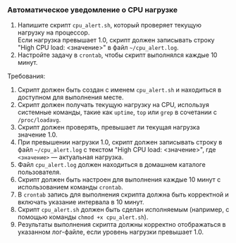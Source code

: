 
### Автоматическое уведомление о CPU нагрузке

1. Напишите скрипт `cpu_alert.sh`, который проверяет текущую нагрузку на процессор.\
   Если нагрузка превышает 1.0, скрипт должен записывать строку "High CPU load: <значение>" в файл `~/cpu_alert.log`.
2. Настройте задачу в `crontab`, чтобы скрипт выполнялся каждые 10 минут.

Требования:
1. Скрипт должен быть создан с именем `cpu_alert.sh` и находиться в доступном для выполнения месте.
2. Скрипт должен получать текущую нагрузку на CPU, используя системные команды, такие как `uptime`, `top` или `grep` в сочетании с `/proc/loadavg`.
3. Скрипт должен проверять, превышает ли текущая нагрузка значение 1.0.
4. При превышении нагрузки 1.0, скрипт должен записывать строку в файл `~/cpu_alert.log` с текстом "High CPU load: <значение>", где `<значение>` — актуальная нагрузка.
5. Файл `cpu_alert.log` должен находиться в домашнем каталоге пользователя.
6. Скрипт должен быть настроен для выполнения каждые 10 минут с использованием команды `crontab`.
7. В `crontab` запись для выполнения скрипта должна быть корректной и включать указание интервала в 10 минут.
8. Скрипт `cpu_alert.sh` должен быть сделан исполняемым (например, с помощью команды `chmod +x cpu_alert.sh`).
9. Результаты выполнения скрипта должны корректно отображаться в указанном лог-файле, если уровень нагрузки превышает 1.0.